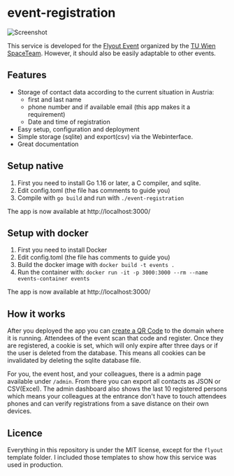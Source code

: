 # event-registration

![Screenshot](https://user-images.githubusercontent.com/21206831/132953023-4ccf8fb8-0a3a-445c-9802-799b990db510.png)


This service is developed for the
[Flyout Event](https://spaceteam.at/flyout/?lang=en) organized by the
[TU Wien SpaceTeam](https://spaceteam.at/?lang=en).
However, it should also be easily adaptable to other events.

## Features

- Storage of contact data according to the current situation in Austria:
  - first and last name
  - phone number and if available email (this app makes it a requirement)
  - Date and time of registration
- Easy setup, configuration and deployment
- Simple storage (sqlite) and export(csv) via the Webinterface.
- Great documentation

## Setup native

1. First you need to install Go 1.16 or later, a C compiler, and sqlite.
2. Edit config.toml (the file has comments to guide you)
3. Compile with `go build` and run with `./event-registration`

The app is now available at http://localhost:3000/

## Setup with docker

1. First you need to install Docker
2. Edit config.toml (the file has comments to guide you)
3. Build the docker image with `docker build -t events .`
4. Run the container with: `docker run -it -p 3000:3000 --rm --name events-container events`

The app is now available at http://localhost:3000/

## How it works

After you deployed the app you can [create a QR Code](https://qr-creator.com/url.php)
to the domain where it is running. Attendees of the event scan that code and
register. Once they are registered, a cookie is set, which will only expire
after three days or if the user is deleted from the database. This means all
cookies can be invalidated by deleting the sqlite database file.

For you, the event host, and your colleagues, there is a admin page available under
`/admin`. From there you can export all contacts as JSON or CSV(Excel). The
admin dashboard also shows the last 10 registered persons which means your
colleagues at the entrance don't have to touch attendees phones and can verify
registrations from a save distance on their own devices.

## Licence

Everything in this repository is under the MIT license, except for the
`flyout` template folder. I included those templates to show how this service
was used in production.
